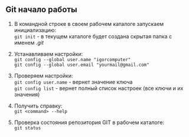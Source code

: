 ## Git начало работы

1. В командной строке в своем рабочем каталоге запускаем инициализацию:  
`git init` - в текущем каталоге будет создана скрытая папка c именем *.git*


2. Устанавливаем настройки:  
`git config --global user.name "igorcomputer"`  
`git config --global user.email "yourmail@gmail.com"`


3. Проверяем настройки:  
`git config user.name` - вернет значение ключа  
`git config list` - вернет полный список настроек (все ключи и их значения) 


4. Получить справку:  
`git <command> --help`
   

5. Проверка состояния репозитория GIT в рабочем каталоге:  
`git status`  

